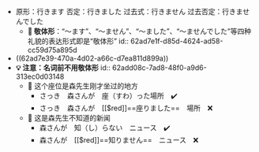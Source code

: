 - 原形：行きます
  否定：行きました
  过去式：行きません
  过去否定：行きませんでした
	- **🎈 敬体形**：“～ます”、“～ません”、“～ました”、“～ませんでした”等四种礼貌的表达形式即是“敬体形”
	  id:: 62ad7e1f-d85d-4624-ad58-cc59d75a895d
- ((62ad7e39-470a-4d02-a66c-d7ea811d899a))
- **💡 注意：名词前不用敬体形**
  id:: 62add08c-7ad8-48f0-a9d6-313ec0d03148
	- 🌰 这个座位是森先生刚才坐过的地方
		- さっき　森さんが　座（すわ）った場所　✔️
		- さっき　森さんが　[[$red]]==座りました==　場所　❌
	- 🌰 这是森先生不知道的新闻
		- 森さんが　知（し）らない　ニュース　✔️
		- 森さんが　[[$red]]==知りません==　ニュース　❌